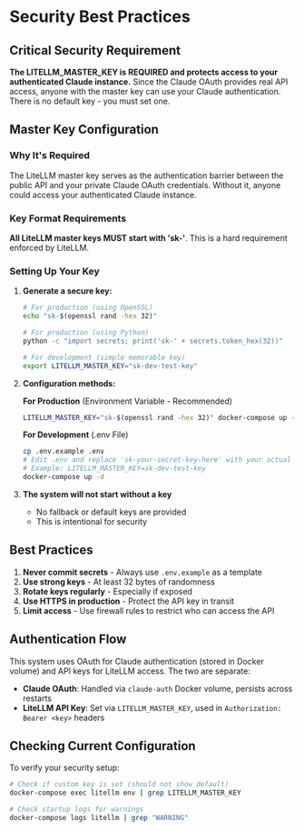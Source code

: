 # Security Best Practices

## Critical Security Requirement

**The LITELLM_MASTER_KEY is REQUIRED and protects access to your authenticated Claude instance.** Since the Claude OAuth provides real API access, anyone with the master key can use your Claude authentication. There is no default key - you must set one.

## Master Key Configuration

### Why It's Required

The LiteLLM master key serves as the authentication barrier between the public API and your private Claude OAuth credentials. Without it, anyone could access your authenticated Claude instance.

### Key Format Requirements

**All LiteLLM master keys MUST start with 'sk-'**. This is a hard requirement enforced by LiteLLM.

### Setting Up Your Key

1. **Generate a secure key:**
   ```bash
   # For production (using OpenSSL)
   echo "sk-$(openssl rand -hex 32)"
   
   # For production (using Python)
   python -c "import secrets; print('sk-' + secrets.token_hex(32))"
   
   # For development (simple memorable key)
   export LITELLM_MASTER_KEY="sk-dev-test-key"
   ```

2. **Configuration methods:**
   
   **For Production** (Environment Variable - Recommended)
   ```bash
   LITELLM_MASTER_KEY="sk-$(openssl rand -hex 32)" docker-compose up -d
   ```
   
   **For Development** (.env File)
   ```bash
   cp .env.example .env
   # Edit .env and replace 'sk-your-secret-key-here' with your actual key
   # Example: LITELLM_MASTER_KEY=sk-dev-test-key
   docker-compose up -d
   ```

3. **The system will not start without a key**
   - No fallback or default keys are provided
   - This is intentional for security

## Best Practices

1. **Never commit secrets** - Always use `.env.example` as a template
2. **Use strong keys** - At least 32 bytes of randomness
3. **Rotate keys regularly** - Especially if exposed
4. **Use HTTPS in production** - Protect the API key in transit
5. **Limit access** - Use firewall rules to restrict who can access the API

## Authentication Flow

This system uses OAuth for Claude authentication (stored in Docker volume) and API keys for LiteLLM access. The two are separate:

- **Claude OAuth**: Handled via `claude-auth` Docker volume, persists across restarts
- **LiteLLM API Key**: Set via `LITELLM_MASTER_KEY`, used in `Authorization: Bearer <key>` headers

## Checking Current Configuration

To verify your security setup:

```bash
# Check if custom key is set (should not show default)
docker-compose exec litellm env | grep LITELLM_MASTER_KEY

# Check startup logs for warnings
docker-compose logs litellm | grep "WARNING"
```